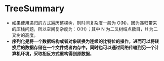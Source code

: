 # TreeSummary

- 如果使用递归的方式遍历整棵树，则时间复杂度一般为 O(N)，因为递归带来的压栈问题，所以空间复杂度为：O(H）；其中 N 为二叉树结点数目，H 为二叉树的高度。
- **序列化是将一个数据结构或者对象转换为连续的比特位的操作，进而可以将转换后的数据存储在一个文件或者内存中，同时也可以通过网络传输到另一个计算机环境，采取相反方式重构得到原数据**。